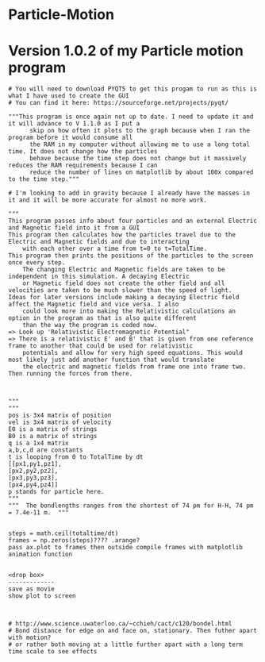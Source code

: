 # Particle-Motion
# Version 1.0.2 of my Particle motion program 

    # You will need to download PYQT5 to get this progam to run as this is what I have used to create the GUI
    # You can find it here: https://sourceforge.net/projects/pyqt/
    
    """This program is once again not up to date. I need to update it and it will advance to V 1.1.0 as I put a
          skip on how often it plots to the graph because when I ran the program before it would consume all 
          the RAM in my computer without allowing me to use a long total time. It does not change how the particles
          behave because the time step does not change but it massively reduces the RAM requirements because I can
          reduce the number of lines on matplotlib by about 100x compared to the time step."""
          
    # I'm looking to add in gravity because I already have the masses in it and it will be more accurate for almost no more work.
    
    """
    This program passes info about four particles and an external Electric and Magnetic field into it from a GUI
    This program then calculates how the particles travel due to the Electric and Magnetic fields and due to interacting
        with each other over a time from t=0 to t=TotalTime.
    This program then prints the positions of the particles to the screen once every step.
        The changing Electric and Magnetic fields are taken to be independent in this simulation. A decaying Electric
        or Magnetic field does not create the other field and all velocities are taken to be much slower than the speed of light.
    Ideas for later versions include making a decaying Electric field affect the Magnetic field and vice versa. I also
        could look more into making the Relativistic calculations an option in the program as that is also quite different
        than the way the program is coded now.
    => Look up 'Relativistic Electromagnetic Potential"
    => There is a relativistic E' and B' that is given from one reference frame to another that could be used for relativistic
        potentials and allow for very high speed equations. This would most likely just add another function that would translate
        the electric and magnetic fields from frame one into frame two. Then running the forces from there.
    
    
    
    """
    """
    pos is 3x4 matrix of position
    vel is 3x4 matrix of velocity
    E0 is a matrix of strings
    B0 is a matrix of strings
    q is a 1x4 matrix
    a,b,c,d are constants
    t is looping from 0 to TotalTime by dt
    [[px1,py1,pz1],
    [px2,py2,pz2],
    [px3,py3,pz3],
    [px4,py4,pz4]]
    p stands for particle here.
    """
    """  The bondlengths ranges from the shortest of 74 pm for H-H, 74 pm = 7.4e-11 m.  """
    
    
    steps = math.ceil(totaltime/dt)
    frames = np.zeros(steps)???? .arange?
    pass ax.plot to frames then outside compile frames with matplotlib animation function
    
    
    <drop box>
    -------------
    save as movie
    show plot to screen
    
    
    
    # http://www.science.uwaterloo.ca/~cchieh/cact/c120/bondel.html 
    # Bond distance for edge on and face on, stationary. Then futher apart with motion?
    # or rather both moving at a little further apart with a long term time scale to see effects
